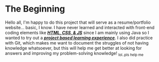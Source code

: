 # The Beginning
Hello all, I'm happy to do this project that will serve as a resume/portfolio website... basic, I know. I have never learned and interacted with front-end coding elements like ***<ins>HTML, CSS, & JS</ins>*** since 
I am mainly using Java so I wanted to try out a ***<ins>project based learning experience</ins>***. I also did practice with Git, which makes me want to document the struggles of not having knowledge whatsoever, but 
this will help me get better at looking for answers and improving my problem-solving knowledge! <sub>lol..pls help me</sub>
